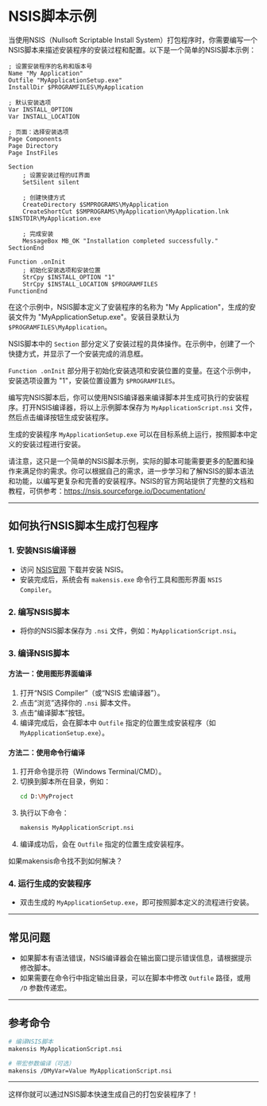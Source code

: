 <!--
 * @Author: MB's X13 374870361@qq.com
 * @Date: 2023-12-25 17:50:23
 * @LastEditors: MB's X13 374870361@qq.com
 * @LastEditTime: 2023-12-25 17:50:31
 * @Description: 
-->
# NSIS脚本示例

当使用NSIS（Nullsoft Scriptable Install System）打包程序时，你需要编写一个NSIS脚本来描述安装程序的安装过程和配置。以下是一个简单的NSIS脚本示例：

```nsis
; 设置安装程序的名称和版本号
Name "My Application"
Outfile "MyApplicationSetup.exe"
InstallDir $PROGRAMFILES\MyApplication

; 默认安装选项
Var INSTALL_OPTION
Var INSTALL_LOCATION

; 页面：选择安装选项
Page Components
Page Directory
Page InstFiles

Section
    ; 设置安装过程的UI界面
    SetSilent silent

    ; 创建快捷方式
    CreateDirectory $SMPROGRAMS\MyApplication
    CreateShortCut $SMPROGRAMS\MyApplication\MyApplication.lnk $INSTDIR\MyApplication.exe

    ; 完成安装
    MessageBox MB_OK "Installation completed successfully."
SectionEnd

Function .onInit
    ; 初始化安装选项和安装位置
    StrCpy $INSTALL_OPTION "1"
    StrCpy $INSTALL_LOCATION $PROGRAMFILES
FunctionEnd
```

在这个示例中，NSIS脚本定义了安装程序的名称为 "My Application"，生成的安装文件为 "MyApplicationSetup.exe"。安装目录默认为 `$PROGRAMFILES\MyApplication`。

NSIS脚本中的 `Section` 部分定义了安装过程的具体操作。在示例中，创建了一个快捷方式，并显示了一个安装完成的消息框。

`Function .onInit` 部分用于初始化安装选项和安装位置的变量。在这个示例中，安装选项设置为 "1"，安装位置设置为 `$PROGRAMFILES`。

编写完NSIS脚本后，你可以使用NSIS编译器来编译脚本并生成可执行的安装程序。打开NSIS编译器，将以上示例脚本保存为 `MyApplicationScript.nsi` 文件，然后点击编译按钮生成安装程序。

生成的安装程序 `MyApplicationSetup.exe` 可以在目标系统上运行，按照脚本中定义的安装过程进行安装。

请注意，这只是一个简单的NSIS脚本示例，实际的脚本可能需要更多的配置和操作来满足你的需求。你可以根据自己的需求，进一步学习和了解NSIS的脚本语法和功能，以编写更复杂和完善的安装程序。NSIS的官方网站提供了完整的文档和教程，可供参考：https://nsis.sourceforge.io/Documentation/

---

## 如何执行NSIS脚本生成打包程序

### 1. 安装NSIS编译器

- 访问 [NSIS官网](https://nsis.sourceforge.io/Download) 下载并安装 NSIS。
- 安装完成后，系统会有 `makensis.exe` 命令行工具和图形界面 `NSIS Compiler`。

### 2. 编写NSIS脚本

- 将你的NSIS脚本保存为 `.nsi` 文件，例如：`MyApplicationScript.nsi`。

### 3. 编译NSIS脚本

#### 方法一：使用图形界面编译

1. 打开“NSIS Compiler”（或“NSIS 宏编译器”）。
2. 点击“浏览”选择你的 `.nsi` 脚本文件。
3. 点击“编译脚本”按钮。
4. 编译完成后，会在脚本中 `Outfile` 指定的位置生成安装程序（如 `MyApplicationSetup.exe`）。

#### 方法二：使用命令行编译

1. 打开命令提示符（Windows Terminal/CMD）。
2. 切换到脚本所在目录，例如：
   ```sh
   cd D:\MyProject
   ```
3. 执行以下命令：
   ```sh
   makensis MyApplicationScript.nsi
   ```
4. 编译成功后，会在 `Outfile` 指定的位置生成安装程序。

如果makensis命令找不到如何解决？

### 4. 运行生成的安装程序

- 双击生成的 `MyApplicationSetup.exe`，即可按照脚本定义的流程进行安装。

---

## 常见问题

- 如果脚本有语法错误，NSIS编译器会在输出窗口提示错误信息，请根据提示修改脚本。
- 如果需要在命令行中指定输出目录，可以在脚本中修改 `Outfile` 路径，或用 `/D` 参数传递宏。

---

## 参考命令

```sh
# 编译NSIS脚本
makensis MyApplicationScript.nsi

# 带宏参数编译（可选）
makensis /DMyVar=Value MyApplicationScript.nsi
```

---

这样你就可以通过NSIS脚本快速生成自己的打包安装程序了！
